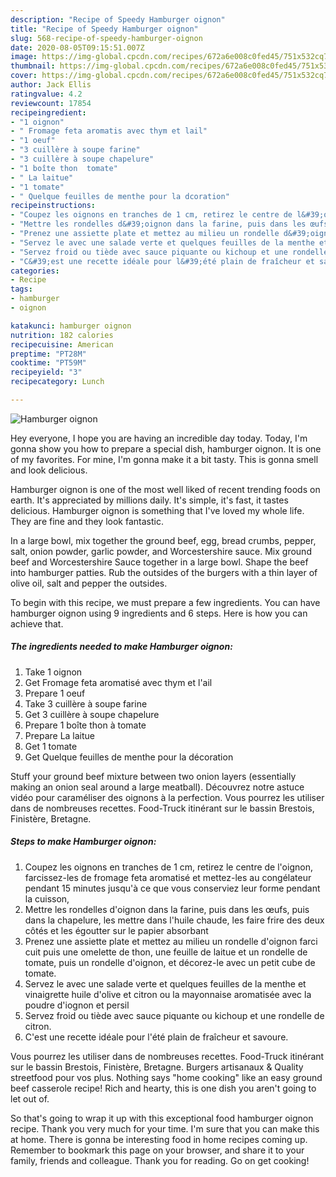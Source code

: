 ```yaml
---
description: "Recipe of Speedy Hamburger oignon"
title: "Recipe of Speedy Hamburger oignon"
slug: 568-recipe-of-speedy-hamburger-oignon
date: 2020-08-05T09:15:51.007Z
image: https://img-global.cpcdn.com/recipes/672a6e008c0fed45/751x532cq70/hamburger-oignon-photo-principale-de-la-recette.jpg
thumbnail: https://img-global.cpcdn.com/recipes/672a6e008c0fed45/751x532cq70/hamburger-oignon-photo-principale-de-la-recette.jpg
cover: https://img-global.cpcdn.com/recipes/672a6e008c0fed45/751x532cq70/hamburger-oignon-photo-principale-de-la-recette.jpg
author: Jack Ellis
ratingvalue: 4.2
reviewcount: 17854
recipeingredient:
- "1 oignon"
- " Fromage feta aromatis avec thym et lail"
- "1 oeuf"
- "3 cuillère à soupe farine"
- "3 cuillère à soupe chapelure"
- "1 boîte thon  tomate"
- " La laitue"
- "1 tomate"
- " Quelque feuilles de menthe pour la dcoration"
recipeinstructions:
- "Coupez les oignons en tranches de 1 cm, retirez le centre de l&#39;oignon, farcissez-les de fromage feta aromatisé et mettez-les au congélateur pendant 15 minutes jusqu&#39;à ce que vous conserviez leur forme pendant la cuisson,"
- "Mettre les rondelles d&#39;oignon dans la farine, puis dans les œufs, puis dans la chapelure, les mettre dans l&#39;huile chaude, les faire frire des deux côtés et les égoutter sur le papier absorbant"
- "Prenez une assiette plate et mettez au milieu un rondelle d&#39;oignon farci cuit puis une omelette de thon, une feuille de laitue et un rondelle de tomate, puis un rondelle d&#39;oignon, et décorez-le avec un petit cube de tomate."
- "Servez le avec une salade verte et quelques feuilles de la menthe et vinaigrette huile d&#39;olive et citron ou la mayonnaise aromatisée avec la poudre d&#39;iognon et persil"
- "Servez froid ou tiède avec sauce piquante ou kichoup et une rondelle de citron."
- "C&#39;est une recette idéale pour l&#39;été plain de fraîcheur et savoure."
categories:
- Recipe
tags:
- hamburger
- oignon

katakunci: hamburger oignon 
nutrition: 182 calories
recipecuisine: American
preptime: "PT28M"
cooktime: "PT59M"
recipeyield: "3"
recipecategory: Lunch

---
```



![Hamburger oignon](https://img-global.cpcdn.com/recipes/672a6e008c0fed45/751x532cq70/hamburger-oignon-photo-principale-de-la-recette.jpg)

Hey everyone, I hope you are having an incredible day today. Today, I'm gonna show you how to prepare a special dish, hamburger oignon. It is one of my favorites. For mine, I'm gonna make it a bit tasty. This is gonna smell and look delicious.

Hamburger oignon is one of the most well liked of recent trending foods on earth. It's appreciated by millions daily. It's simple, it's fast, it tastes delicious. Hamburger oignon is something that I've loved my whole life. They are fine and they look fantastic.

In a large bowl, mix together the ground beef, egg, bread crumbs, pepper, salt, onion powder, garlic powder, and Worcestershire sauce. Mix ground beef and Worcestershire Sauce together in a large bowl. Shape the beef into hamburger patties. Rub the outsides of the burgers with a thin layer of olive oil, salt and pepper the outsides.


To begin with this recipe, we must prepare a few ingredients. You can have hamburger oignon using 9 ingredients and 6 steps. Here is how you can achieve that.

<!--inarticleads1-->

##### The ingredients needed to make Hamburger oignon:

1. Take 1 oignon
1. Get  Fromage feta aromatisé avec thym et l&#39;ail
1. Prepare 1 oeuf
1. Take 3 cuillère à soupe farine
1. Get 3 cuillère à soupe chapelure
1. Prepare 1 boîte thon à tomate
1. Prepare  La laitue
1. Get 1 tomate
1. Get  Quelque feuilles de menthe pour la décoration


Stuff your ground beef mixture between two onion layers (essentially making an onion seal around a large meatball). Découvrez notre astuce vidéo pour caraméliser des oignons à la perfection. Vous pourrez les utiliser dans de nombreuses recettes. Food-Truck itinérant sur le bassin Brestois, Finistère, Bretagne. 

<!--inarticleads2-->

##### Steps to make Hamburger oignon:

1. Coupez les oignons en tranches de 1 cm, retirez le centre de l&#39;oignon, farcissez-les de fromage feta aromatisé et mettez-les au congélateur pendant 15 minutes jusqu&#39;à ce que vous conserviez leur forme pendant la cuisson,
1. Mettre les rondelles d&#39;oignon dans la farine, puis dans les œufs, puis dans la chapelure, les mettre dans l&#39;huile chaude, les faire frire des deux côtés et les égoutter sur le papier absorbant
1. Prenez une assiette plate et mettez au milieu un rondelle d&#39;oignon farci cuit puis une omelette de thon, une feuille de laitue et un rondelle de tomate, puis un rondelle d&#39;oignon, et décorez-le avec un petit cube de tomate.
1. Servez le avec une salade verte et quelques feuilles de la menthe et vinaigrette huile d&#39;olive et citron ou la mayonnaise aromatisée avec la poudre d&#39;iognon et persil
1. Servez froid ou tiède avec sauce piquante ou kichoup et une rondelle de citron.
1. C&#39;est une recette idéale pour l&#39;été plain de fraîcheur et savoure.


Vous pourrez les utiliser dans de nombreuses recettes. Food-Truck itinérant sur le bassin Brestois, Finistère, Bretagne. Burgers artisanaux &amp; Quality streetfood pour vos plus. Nothing says &#34;home cooking&#34; like an easy ground beef casserole recipe! Rich and hearty, this is one dish you aren&#39;t going to let out of. 

So that's going to wrap it up with this exceptional food hamburger oignon recipe. Thank you very much for your time. I'm sure that you can make this at home. There is gonna be interesting food in home recipes coming up. Remember to bookmark this page on your browser, and share it to your family, friends and colleague. Thank you for reading. Go on get cooking!
